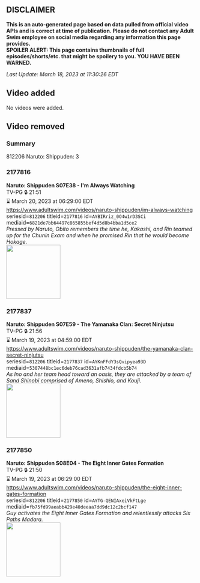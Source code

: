 ## DISCLAIMER
**This is an auto-generated page based on data pulled from official video APIs and is correct at time of publication. Please do not contact any Adult Swim employee on social media regarding any information this page provides.**  
**SPOILER ALERT: This page contains thumbnails of full episodes/shorts/etc. that might be spoilery to you. YOU HAVE BEEN WARNED.**  

_Last Update: March 18, 2023 at 11:30:26 EDT_
## Video added
No videos were added.  
## Video removed
### Summary
812206 Naruto: Shippuden: 3  
### 2177816
**Naruto: Shippuden S07E38 - I'm Always Watching**  
TV-PG 🔒 21:51  
⌛ March 20, 2023 at 06:29:00 EDT  
https://www.adultswim.com/videos/naruto-shippuden/im-always-watching  
seriesid=`812206` titleid=`2177816` id=`AYBIRriz_0O4w1rD3SCi` mediaid=`6821de7bb64497c865855bef4d5d8b4bba1d5ce2`  
_Pressed by Naruto, Obito remembers the time he, Kakashi, and Rin teamed up for the Chunin Exam and when he promised Rin that he would become Hokage._  
<a href="https://media.cdn.adultswim.com/uploads/20220420/thumbnails/2_224201440232-NarutoShippuden_386_ImAlwaysWatching.png"><img src="https://media.cdn.adultswim.com/uploads/20220420/thumbnails/2_224201440232-NarutoShippuden_386_ImAlwaysWatching.png" height="144px" /></a>
### 2177837
**Naruto: Shippuden S07E59 - The Yamanaka Clan: Secret Ninjutsu**  
TV-PG 🔒 21:56  
⌛ March 19, 2023 at 04:59:00 EDT  
https://www.adultswim.com/videos/naruto-shippuden/the-yamanaka-clan-secret-ninjutsu  
seriesid=`812206` titleid=`2177837` id=`AYKnFFdY3sQvipyea93D` mediaid=`5307448bc1ec6deb76cad3631afb7434fdcb5b74`  
_As Ino and her team head toward an oasis, they are attacked by a team of Sand Shinobi comprised of Ameno, Shishio, and Kouji._  
<a href="https://media.cdn.adultswim.com/uploads/20220818/thumbnails/2_22818156455-NarutoShippuden_407_TheYamanakaClanSecretNinjutsu.png"><img src="https://media.cdn.adultswim.com/uploads/20220818/thumbnails/2_22818156455-NarutoShippuden_407_TheYamanakaClanSecretNinjutsu.png" height="144px" /></a>
### 2177850
**Naruto: Shippuden S08E04 - The Eight Inner Gates Formation**  
TV-PG 🔒 21:50  
⌛ March 19, 2023 at 06:29:00 EDT  
https://www.adultswim.com/videos/naruto-shippuden/the-eight-inner-gates-formation  
seriesid=`812206` titleid=`2177850` id=`AYTG-QENIAxeiVkFtLge` mediaid=`fb75fd99aeabb429e40deeaa7dd9dc12c2bcf147`  
_Guy activates the Eight Inner Gates Formation and relentlessly attacks Six Paths Madara._  
<a href="https://media.cdn.adultswim.com/uploads/20221201/thumbnails/2_221211626461-NarutoShippuden_420_TheEightInnerGatesFormation.png"><img src="https://media.cdn.adultswim.com/uploads/20221201/thumbnails/2_221211626461-NarutoShippuden_420_TheEightInnerGatesFormation.png" height="144px" /></a>
